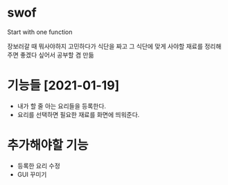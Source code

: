 # swof
Start with one function

장보러갈 때 뭐사야하지 고민하다가 
식단을 짜고 그 식단에 맞게 사야할 재료를 정리해주면 좋겠다 싶어서 공부할 겸 만듦

# 기능들 [2021-01-19]
- 내가 할 줄 아는 요리들을 등록한다.
- 요리를 선택하면 필요한 재료를 화면에 띄워준다.

# 추가해야할 기능
- 등록한 요리 수정
- GUI 꾸미기